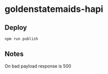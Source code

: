# goldenstatemaids-hapi


## Deploy
```
npm run publish
```

## Notes
On bad payload response is 500 